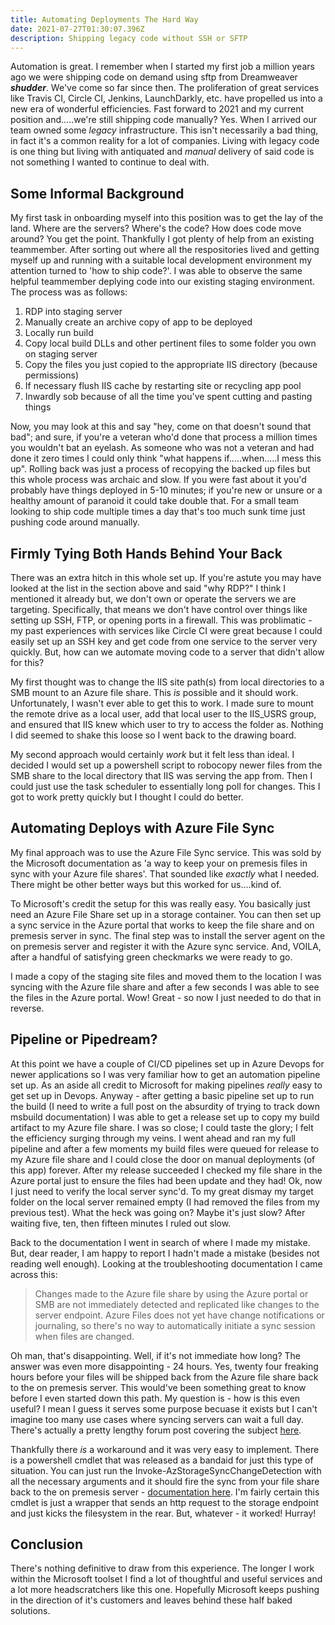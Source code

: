 ```yaml
---
title: Automating Deployments The Hard Way
date: 2021-07-27T01:30:07.396Z
description: Shipping legacy code without SSH or SFTP
---
```


Automation is great. I remember when I started my first job a million years ago we were shipping code on demand using sftp from Dreamweaver ***shudder***. We've come so far since then. The proliferation of great services like Travis CI, Circle CI, Jenkins, LaunchDarkly, etc. have propelled us into a new era of wonderful efficiencies. Fast forward to 2021 and my current position and.....we're still shipping code manually? Yes. When I arrived our team owned some _legacy_ infrastructure. This isn't necessarily a bad thing, in fact it's a common reality for a lot of companies. Living with legacy code is one thing but living with antiquated and _manual_ delivery of said code is not something I wanted to continue to deal with.

## Some Informal Background

My first task in onboarding myself into this position was to get the lay of the land. Where are the servers? Where's the code? How does code move around? You get the point. Thankfully I got plenty of help from an existing teammember. After sorting out where all the respositories lived and getting myself up and running with a suitable local development environment my attention turned to 'how to ship code?'. I was able to observe the same helpful teammember deplying code into our existing staging environment. The process was as follows:

1. RDP into staging server
2. Manually create an archive copy of app to be deployed
3. Locally run build
4. Copy local build DLLs and other pertinent files to some folder you own on staging server
5. Copy the files you just copied to the appropriate IIS directory (because permissions)
6. If necessary flush IIS cache by restarting site or recycling app pool
7. Inwardly sob because of all the time you've spent cutting and pasting things

Now, you may look at this and say "hey, come on that doesn't sound that bad"; and sure, if you're a veteran who'd done that process a million times you wouldn't bat an eyelash. As someone who was not a veteran and had done it zero times I could only think "what happens if.....when.....I mess this up". Rolling back was just a process of recopying the backed up files but this whole process was archaic and slow. If you were fast about it you'd probably have things deployed in 5-10 minutes; if you're new or unsure or a healthy amount of paranoid it could take double that. For a small team looking to ship code multiple times a day that's too much sunk time just pushing code around manually.

## Firmly Tying Both Hands Behind Your Back

There was an extra hitch in this whole set up. If you're astute you may have looked at the list in the section above and said "why RDP?" I think I mentioned it already but, we don't own or operate the servers we are targeting. Specifically, that means we don't have control over things like setting up SSH, FTP, or opening ports in a firewall. This was problimatic - my past experiences with services like Circle CI were great because I could easily set up an SSH key and get code from one service to the server very quickly. But, how can we automate moving code to a server that didn't allow for this?

My first thought was to change the IIS site path(s) from local directories to a SMB mount to an Azure file share. This _is_ possible and it should work. Unfortunately, I wasn't ever able to get this to work. I made sure to mount the remote drive as a local user, add that local user to the IIS_USRS group, and ensured that IIS knew which user to try to access the folder as. Nothing I did seemed to shake this loose so I went back to the drawing board.

My second approach would certainly _work_ but it felt less than ideal. I decided I would set up a powershell script to robocopy newer files from the SMB share to the local directory that IIS was serving the app from. Then I could just use the task scheduler to essentially long poll for changes. This I got to work pretty quickly but I thought I could do better.


## Automating Deploys with Azure File Sync

My final approach was to use the Azure File Sync service. This was sold by the Microsoft documentation as 'a way to keep your on premesis files in sync with your Azure file shares'. That sounded like _exactly_ what I needed. There might be other better ways but this worked for us....kind of.

To Microsoft's credit the setup for this was really easy. You basically just need an Azure File Share set up in a storage container. You can then set up a sync service in the Azure portal that works to keep the file share and on premesis server in sync. The final step was to install the server agent on the on premesis server and register it with the Azure sync service. And, VOILA, after a handful of satisfying green checkmarks we were ready to go.

I made a copy of the staging site files and moved them to the location I was syncing with the Azure file share and after a few seconds I was able to see the files in the Azure portal. Wow! Great - so now I just needed to do that in reverse.

## Pipeline or Pipedream?

At this point we have a couple of CI/CD pipelines set up in Azure Devops for newer applications so I was very familiar how to get an automation pipeline set up. As an aside all credit to Microsoft for making pipelines _really_ easy to get set up in Devops. Anyway - after getting a basic pipeline set up to run the build (I need to write a full post on the absurdity of trying to track down msbuild documentation) I was able to get a release set up to copy my build artifact to my Azure file share. I was so close; I could taste the glory; I felt the efficiency surging through my veins. I went ahead and ran my full pipeline and after a few moments my build files were queued for release to my Azure file share and I could close the door on manual deployments (of this app) forever. After my release succeeded I checked my file share in the Azure portal just to ensure the files had been update and they had! Ok, now I just need to verify the local server sync'd. To my great dismay my target folder on the local server remained empty (I had removed the files from my previous test). What the heck was going on? Maybe it's just slow? After waiting five, ten, then fifteen minutes I ruled out slow.

Back to the documentation I went in search of where I made my mistake. But, dear reader, I am happy to report I hadn't made a mistake (besides not reading well enough). Looking at the troubleshooting documentation I came across this:

> Changes made to the Azure file share by using the Azure portal or SMB are not immediately detected and replicated like changes to the server endpoint. Azure Files does not yet have change notifications or journaling, so there's no way to automatically initiate a sync session when files are changed.

Oh man, that's disappointing. Well, if it's not immediate how long? The answer was even more disappointing - 24 hours. Yes, twenty four freaking hours before your files will be shipped back from the Azure file share back to the on premesis server. This would've been something great to know before I even started down this path. My question is - how is this even useful? I mean I guess it serves some purpose becuase it exists but I can't imagine too many use cases where syncing servers can wait a full day. There's actually a pretty lengthy forum post covering the subject [here](https://feedback.azure.com/forums/217298-storage/suggestions/33072151-enable-immediate-sync-after-changes-on-the-azure-f).

Thankfully there _is_ a workaround and it was very easy to implement. There is a powershell cmdlet that was released as a bandaid for just this type of situation. You can just run the Invoke-AzStorageSyncChangeDetection with all the necessary arguments and it should fire the sync from your file share back to the on premesis server - [documentation here](https://docs.microsoft.com/en-us/powershell/module/az.storagesync/invoke-azstoragesyncchangedetection?view=azps-6.2.1). I'm fairly certain this cmdlet is just a wrapper that sends an http request to the storage endpoint and just kicks the filesystem in the rear. But, whatever - it worked! Hurray!

## Conclusion

There's nothing definitive to draw from this experience. The longer I work within the Microsoft toolset I find a lot of thoughtful and useful services and a lot more headscratchers like this one. Hopefully Microsoft keeps pushing in the direction of it's customers and leaves behind these half baked solutions.

